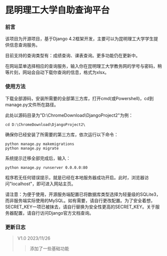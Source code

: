 # 昆明理工大学自助查询平台

### 前言

该项目为开源项目，基于Django 4.2框架开发，主要可以为昆明理工大学学生提供信息查询服务。

目前支持的查询类型有：成绩查询、课表查询。更多功能仍在更新中。

在网站菜单选择相应的查询服务，输入你在昆明理工大学教务网的学号与密码，稍等片刻，网站会自动下载你查询的信息，格式为xlsx。


### 使用方法

下载全部源码，安装所需要的全部第三方库，打开cmd(或Powershell)，cd到manage.py文件所在路径。

此处以源码目录为"D:\ChromeDownload\DjangoProject2\"为例：
```shell
cd D:\ChromeDownload\DjangoProject2\
```

确保你已经安装了所需要的第三方库，依次运行以下命令：
```shell
python manage.py makemigrations
python manage.py migrate
```

系统提示迁移全部完成后，输入：
```shell
python manage.py runserver 0.0.0.0:80
```

程序若无任何错误提示，就是已经在本地服务器成功开启。此时，浏览器访问"localhost"，即可进入网站主页。

请注意：为便于使用，开源服务端配置已将数据库类型选择为轻量级的SQLite3，而非服务端实际使用的MySQL。如有需要，请自行更改配置。为了安全着想，SECRET_KEY一项已被抹去，请自行替换为安全性更高的SECRET_KEY。关于服务器配置，请自行访问Django官方文档查询。

### 更新日志

> V1.0 
> 2023/11/26
> >添加了一些基础功能